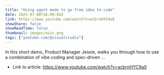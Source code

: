 ```yaml
---
title: "Using agent mode to go from idea to code"
date: 2025-07-08T16:00:04Z
link: https://www.youtube.com/watch?v=acbrnHYC9a0
showShare: false
showReadTime: false
thumbnail: images/misc.png
tags: ["youtube.com/@visualstudio"]
---
```

In this short demo, Product Manager Jessie, walks you through how to use a combination of vibe coding and spec-driven ...

- Link to article: https://www.youtube.com/watch?v=acbrnHYC9a0